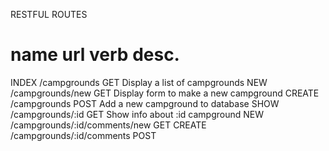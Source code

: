 RESTFUL ROUTES

name        url                         verb    desc.
=======================================================================================
INDEX   /campgrounds                    GET    Display a list of campgrounds
NEW     /campgrounds/new                GET    Display form to make a new campground
CREATE  /campgrounds                    POST   Add a new campground to database
SHOW    /campgrounds/:id                GET    Show info about :id campground
NEW     /campgrounds/:id/comments/new   GET
CREATE  /campgrounds/:id/comments       POST